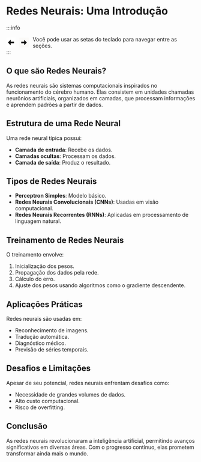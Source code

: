 # Redes Neurais: Uma Introdução

:::info
<div style="display: flex; gap: 10px; align-items: center;">
  <img src="./fig/esquerda.jpg" style="width:5%" alt="image" />
  <img src="./fig/direita.jpg" style="width:5%" alt="image" />
  Você pode usar as setas do teclado para navegar entre as seções.
</div>
:::


## O que são Redes Neurais?
As redes neurais são sistemas computacionais inspirados no funcionamento do cérebro humano. Elas consistem em unidades chamadas neurônios artificiais, organizados em camadas, que processam informações e aprendem padrões a partir de dados.

## Estrutura de uma Rede Neural
Uma rede neural típica possui:
- **Camada de entrada**: Recebe os dados.
- **Camadas ocultas**: Processam os dados.
- **Camada de saída**: Produz o resultado.

## Tipos de Redes Neurais
- **Perceptron Simples**: Modelo básico.
- **Redes Neurais Convolucionais (CNNs)**: Usadas em visão computacional.
- **Redes Neurais Recorrentes (RNNs)**: Aplicadas em processamento de linguagem natural.

## Treinamento de Redes Neurais
O treinamento envolve:
1. Inicialização dos pesos.
2. Propagação dos dados pela rede.
3. Cálculo do erro.
4. Ajuste dos pesos usando algoritmos como o gradiente descendente.

## Aplicações Práticas
Redes neurais são usadas em:
- Reconhecimento de imagens.
- Tradução automática.
- Diagnóstico médico.
- Previsão de séries temporais.

## Desafios e Limitações
Apesar de seu potencial, redes neurais enfrentam desafios como:
- Necessidade de grandes volumes de dados.
- Alto custo computacional.
- Risco de overfitting.

## Conclusão
As redes neurais revolucionaram a inteligência artificial, permitindo avanços significativos em diversas áreas. Com o progresso contínuo, elas prometem transformar ainda mais o mundo.
